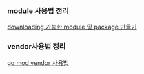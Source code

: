 ### module 사용법 정리
[downloading 가능한 module 및 package 만들기](https://doitnow-man.tistory.com/entry/go-%EC%82%AC%EC%9A%A9%EC%9E%90-packagemodule-%EB%A7%8C%EB%93%9C%EB%8A%94-%EC%A0%88%EC%B0%A8)

### vendor사용법 정리
[go mod vendor 사용법](https://doitnow-man.tistory.com/entry/go-go-mod-vendor-%EC%82%AC%EC%9A%A9%EB%B2%95)

